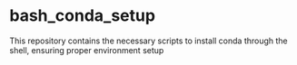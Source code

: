 # bash_conda_setup
This repository contains the necessary scripts to install conda through the shell, ensuring proper environment setup
